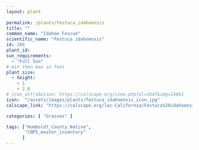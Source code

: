 ```yaml
---
layout: plant
 
permalink: /plants/festuca_idahoensis
title: ""
common_name: "Idahoe Fescue"
scientific_name: "Festuca idahoensis"
id: 106 
plant_id: 
sun_requirements:
  - "Full Sun"
# min then max in feet
plant_size:
  - height: 
    - 1
    - 2.6
# icon_attribution: https://calscape.org/view.php?pl=1647&img=14861
icon:  "/assets/images/plants/festuca_idahoensis_icon.jpg"
calscape_link: "https://calscape.org/loc-California/Festuca%20idahoensis(%20)"

categories: [ "Grasses" ]

tags: ["Humboldt_County_Native",
       "CNPS_master_inventory"
      ]
---
```




